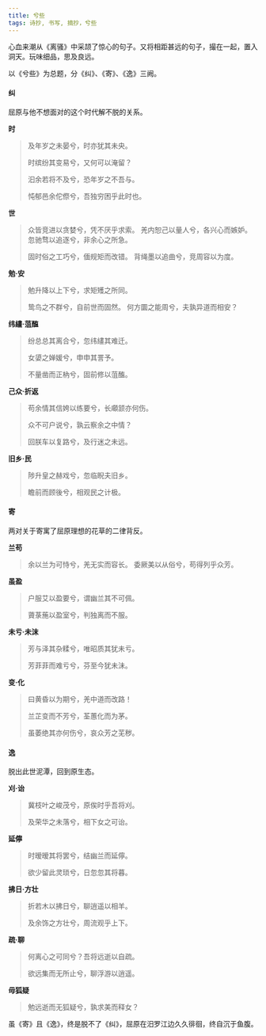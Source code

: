 ```yaml
---
title: 兮些
tags: 诗抄, 书写, 摘抄，兮些
---
```


心血来潮从《离骚》中采颉了惊心的句子。又将相距甚远的句子，撮在一起，置入洞天。玩味细品，思及良远。

以《兮些》为总题，分《纠》、《寄》、《逸》三阙。

#### 纠

屈原与他不想面对的这个时代解不脱的关系。

**时**

> 及年岁之未晏兮，时亦犹其未央。
>
> 时缤纷其变易兮，又何可以淹留？
>
> 汩余若将不及兮，恐年岁之不吾与。
>
> 忳郁邑余佗傺兮，吾独穷困乎此时也。

**世**

> 众皆竞进以贪婪兮，凭不厌乎求索。 
> 羌内恕己以量人兮，各兴心而嫉妒。 
> 忽驰骛以追逐兮，非余心之所急。
>
> 固时俗之工巧兮，偭规矩而改错。 
> 背绳墨以追曲兮，竞周容以为度。

**勉·安**

> 勉升降以上下兮，求矩矱之所同。
>
> 鸷鸟之不群兮，自前世而固然。 
> 何方圜之能周兮，夫孰异道而相安？

**纬繣·菹醢**

> 纷总总其离合兮，忽纬繣其难迁。
>
> 女嬃之婵媛兮，申申其詈予。
>
> 不量凿而正枘兮，固前修以菹醢。

**己众·折返**

> 苟余情其信姱以练要兮，长顑颔亦何伤。
>
> 众不可户说兮，孰云察余之中情？
>
> 回朕车以复路兮，及行迷之未远。

**旧乡·民**

> 陟升皇之赫戏兮，忽临睨夫旧乡。
>
> 瞻前而顾後兮，相观民之计极。

#### 寄

两对关于寄寓了屈原理想的花草的二律背反。

**兰苟**

> 余以兰为可恃兮，羌无实而容长。 
> 委厥美以从俗兮，苟得列乎众芳。

**虽盈**

> 户服艾以盈要兮，谓幽兰其不可佩。
>
> 薋菉葹以盈室兮，判独离而不服。

**未亏·未沫**

> 芳与泽其杂糅兮，唯昭质其犹未亏。
>
> 芳菲菲而难亏兮，芬至今犹未沬。

**变·化**

> 曰黄昏以为期兮，羌中道而改路！
>
> 兰芷变而不芳兮，荃蕙化而为茅。
>
> 虽萎绝其亦何伤兮，哀众芳之芜秽。

#### 逸

脱出此世泥潭，回到原生态。

**刈·诒**

> 冀枝叶之峻茂兮，原俟时乎吾将刈。
>
> 及荣华之未落兮，相下女之可诒。

**延儜**

> 时暧暧其将罢兮，结幽兰而延儜。
>
> 欲少留此灵琐兮，日忽忽其将暮。

**拂日·方壮**

> 折若木以拂日兮，聊逍遥以相羊。
>
> 及余饰之方壮兮，周流观乎上下。

**疏·聊**

> 何离心之可同兮？吾将远逝以自疏。
>
> 欲远集而无所止兮，聊浮游以逍遥。

**毋狐疑**

> 勉远逝而无狐疑兮，孰求美而释女？

虽《寄》且《逸》，终是脱不了《纠》，屈原在汨罗江边久久徘徊，终自沉于鱼腹。